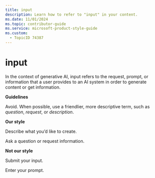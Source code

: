```yaml
---
title: input
description: Learn how to refer to "input" in your content.
ms.date: 11/01/2024
ms.topic: contributor-guide
ms.service: microsoft-product-style-guide
ms.custom:
  - TopicID 74387
---
```



# input

In the context of generative AI, input refers to the request, prompt, or information that a user provides to an AI system in order to generate content or get information.  

**Guidelines**  

Avoid. When possible, use a friendlier, more descriptive term, such as *question*, *request*, or *description*.  

**Our style**  

Describe what you’d like to create.  
 
Ask a question or request information.  

**Not our style**  

Submit your input.  
 
Enter your prompt.  

